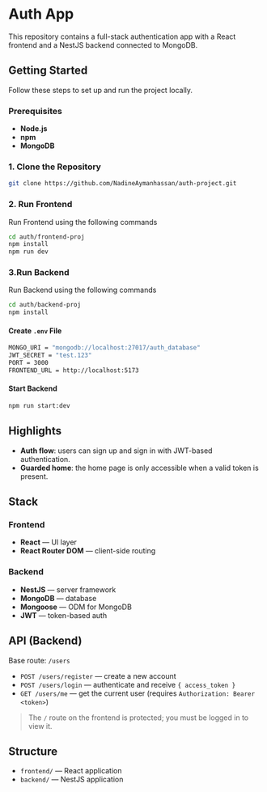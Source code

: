 
# Auth App

This repository contains a full-stack authentication app with a React frontend and a NestJS backend connected to MongoDB.

## Getting Started

Follow these steps to set up and run the project locally.

### Prerequisites
- **Node.js** 
- **npm**
- **MongoDB** 
### 1. Clone the Repository
```bash
git clone https://github.com/NadineAymanhassan/auth-project.git
```

### 2. Run Frontend

Run Frontend using the following commands

```bash
cd auth/frontend-proj
npm install 
npm run dev
```

### 3.Run Backend

Run Backend using the following commands

```bash
cd auth/backend-proj
npm install 
```

#### Create `.env` File

```bash
MONGO_URI = "mongodb://localhost:27017/auth_database"
JWT_SECRET = "test.123"
PORT = 3000
FRONTEND_URL = http://localhost:5173
```

#### Start Backend

```bash
npm run start:dev
```


## Highlights

- **Auth flow**: users can sign up and sign in with JWT-based authentication.
- **Guarded home**: the home page is only accessible when a valid token is present.

## Stack

### Frontend
- **React** — UI layer
- **React Router DOM** — client-side routing

### Backend
- **NestJS** — server framework
- **MongoDB** — database
- **Mongoose** — ODM for MongoDB
- **JWT** — token-based auth

## API (Backend)

Base route: `/users`

- `POST /users/register` — create a new account  
- `POST /users/login` — authenticate and receive `{ access_token }`  
- `GET /users/me` — get the current user (requires `Authorization: Bearer <token>`)

> The `/` route on the frontend is protected; you must be logged in to view it.

## Structure

- `frontend/` — React application
- `backend/` — NestJS application
